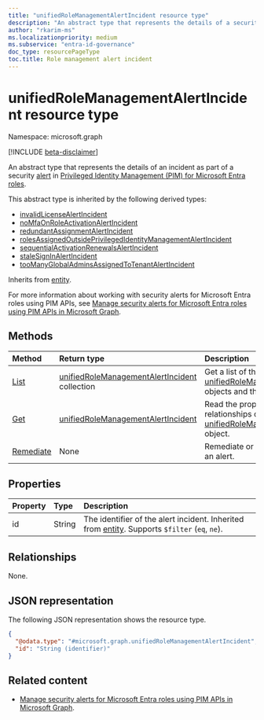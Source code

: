 ```yaml
---
title: "unifiedRoleManagementAlertIncident resource type"
description: "An abstract type that represents the details of a security alert incident in your tenant in Privileged Identity Management (PIM) for Microsoft Entra roles."
author: "rkarim-ms"
ms.localizationpriority: medium
ms.subservice: "entra-id-governance"
doc_type: resourcePageType
toc.title: Role management alert incident
---
```


# unifiedRoleManagementAlertIncident resource type

Namespace: microsoft.graph

[!INCLUDE [beta-disclaimer](../../includes/beta-disclaimer.md)]

An abstract type that represents the details of an incident as part of a security [alert](unifiedrolemanagementalert.md) in [Privileged Identity Management (PIM) for Microsoft Entra roles](privilegedidentitymanagementv3-overview.md).

This abstract type is inherited by the following derived types:

- [invalidLicenseAlertIncident](invalidlicensealertincident.md)
- [noMfaOnRoleActivationAlertIncident](nomfaonroleactivationalertincident.md)
- [redundantAssignmentAlertIncident](redundantassignmentalertincident.md)
- [rolesAssignedOutsidePrivilegedIdentityManagementAlertIncident](rolesassignedoutsideprivilegedidentitymanagementalertincident.md)
- [sequentialActivationRenewalsAlertIncident](sequentialactivationrenewalsalertincident.md)
- [staleSignInAlertIncident](stalesigninalertincident.md)
- [tooManyGlobalAdminsAssignedToTenantAlertIncident](toomanyglobaladminsassignedtotenantalertincident.md)

Inherits from [entity](../resources/entity.md).

For more information about working with security alerts for Microsoft Entra roles using PIM APIs, see [Manage security alerts for Microsoft Entra roles using PIM APIs in Microsoft Graph](/graph/how-to-pim-alerts).

## Methods
|Method|Return type|Description|
|:---|:---|:---|
|[List](../api/unifiedrolemanagementalert-list-alertincidents.md)|[unifiedRoleManagementAlertIncident](../resources/unifiedrolemanagementalertincident.md) collection|Get a list of the [unifiedRoleManagementAlertIncident](../resources/unifiedrolemanagementalertincident.md) objects and their properties.|
|[Get](../api/unifiedrolemanagementalertincident-get.md)|[unifiedRoleManagementAlertIncident](../resources/unifiedrolemanagementalertincident.md)|Read the properties and relationships of an [unifiedRoleManagementAlertIncident](../resources/unifiedrolemanagementalertincident.md) object.|
|[Remediate](../api/unifiedrolemanagementalertincident-remediate.md)|None|Remediate or mitigate an incident of an alert.|

## Properties
|Property|Type|Description|
|:---|:---|:---|
|id|String|The identifier of the alert incident. Inherited from [entity](../resources/entity.md). Supports `$filter` (`eq`, `ne`).|

## Relationships
None.

## JSON representation
The following JSON representation shows the resource type.
<!-- {
  "blockType": "resource",
  "keyProperty": "id",
  "@odata.type": "microsoft.graph.unifiedRoleManagementAlertIncident",
  "baseType": "microsoft.graph.entity",
  "openType": false
}
-->
``` json
{
  "@odata.type": "#microsoft.graph.unifiedRoleManagementAlertIncident",
  "id": "String (identifier)"
}
```

## Related content
+ [Manage security alerts for Microsoft Entra roles using PIM APIs in Microsoft Graph](/graph/how-to-pim-alerts).
